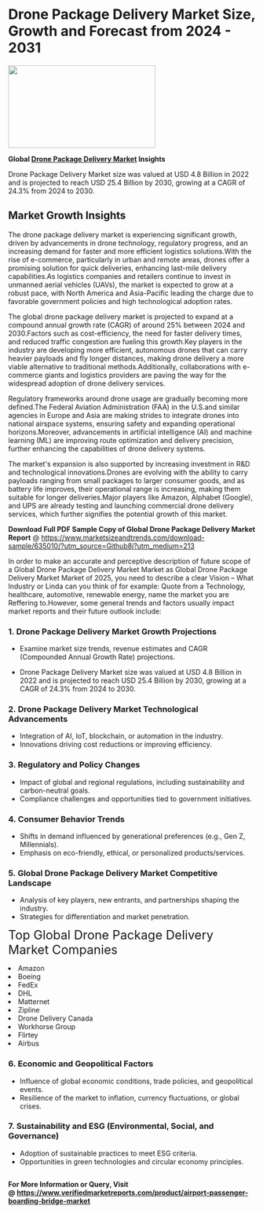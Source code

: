 <H1>Drone Package Delivery Market Size, Growth and Forecast from 2024 - 2031</H1><img class="aligncenter size-medium wp-image-584254" src="https://thirdeyenews.in/wp-content/uploads/2024/09/Global-Market-Research-300x168.jpeg" alt="" width="300" height="168" /><p><strong>Global&nbsp;<a href="https://www.marketsizeandtrends.com/download-sample/635010/?utm_source=Github8j?utm_medium=213">Drone Package Delivery Market</a> Insights</strong></p><p>Drone Package Delivery Market size was valued at USD 4.8 Billion in 2022 and is projected to reach USD 25.4 Billion by 2030, growing at a CAGR of 24.3% from 2024 to 2030.</p><p><h2>Market Growth Insights</h2> <p>The drone package delivery market is experiencing significant growth, driven by advancements in drone technology, regulatory progress, and an increasing demand for faster and more efficient logistics solutions.With the rise of e-commerce, particularly in urban and remote areas, drones offer a promising solution for quick deliveries, enhancing last-mile delivery capabilities.As logistics companies and retailers continue to invest in unmanned aerial vehicles (UAVs), the market is expected to grow at a robust pace, with North America and Asia-Pacific leading the charge due to favorable government policies and high technological adoption rates.</p> <p>The global drone package delivery market is projected to expand at a compound annual growth rate (CAGR) of around 25% between 2024 and 2030.Factors such as cost-efficiency, the need for faster delivery times, and reduced traffic congestion are fueling this growth.Key players in the industry are developing more efficient, autonomous drones that can carry heavier payloads and fly longer distances, making drone delivery a more viable alternative to traditional methods.Additionally, collaborations with e-commerce giants and logistics providers are paving the way for the widespread adoption of drone delivery services.</p> <p>Regulatory frameworks around drone usage are gradually becoming more defined.The Federal Aviation Administration (FAA) in the U.S.and similar agencies in Europe and Asia are making strides to integrate drones into national airspace systems, ensuring safety and expanding operational horizons.Moreover, advancements in artificial intelligence (AI) and machine learning (ML) are improving route optimization and delivery precision, further enhancing the capabilities of drone delivery systems.</p> <p>The market's expansion is also supported by increasing investment in R&D and technological innovations.Drones are evolving with the ability to carry payloads ranging from small packages to larger consumer goods, and as battery life improves, their operational range is increasing, making them suitable for longer deliveries.Major players like Amazon, Alphabet (Google), and UPS are already testing and launching commercial drone delivery services, which further signifies the potential growth of this market.</p> <p><span class=""><strong>Download Full PDF Sample Copy of Global Drone Package Delivery Market Report</strong> @ <a href="https://www.marketsizeandtrends.com/download-sample/635010/?utm_source=Github8j?utm_medium=213" target="_blank">https://www.marketsizeandtrends.com/download-sample/635010/?utm_source=Github8j?utm_medium=213</a></span></p><p>In order to make an accurate and perceptive description of future scope of a Global&nbsp;Drone Package Delivery Market Market as Global&nbsp;Drone Package Delivery Market Market of 2025, you need to describe a clear Vision &ndash; What Industry or Linda can you think of for example: Quote from a Technology, healthcare, automotive, renewable energy, name the market you are Reffering to.However, some general trends and factors usually impact market reports and their future outlook include:</p><h3>1.&nbsp;<strong>Drone Package Delivery Market Growth Projections</strong></h3><ul><li>Examine market size trends, revenue estimates and CAGR (Compounded Annual Growth Rate) projections.</li><li><p>Drone Package Delivery Market size was valued at USD 4.8 Billion in 2022 and is projected to reach USD 25.4 Billion by 2030, growing at a CAGR of 24.3% from 2024 to 2030.</p></li></ul><h3>2.&nbsp;<strong>Drone Package Delivery Market Technological Advancements</strong></h3><ul><li>Integration of AI, IoT, blockchain, or automation in the industry.</li><li>Innovations driving cost reductions or improving efficiency.</li></ul><h3>3.&nbsp;<strong>Regulatory and Policy Changes</strong></h3><ul><li>Impact of global and regional regulations, including sustainability and carbon-neutral goals.</li><li>Compliance challenges and opportunities tied to government initiatives.</li></ul><h3>4.&nbsp;<strong>Consumer Behavior Trends</strong></h3><ul><li>Shifts in demand influenced by generational preferences (e.g., Gen Z, Millennials).</li><li>Emphasis on eco-friendly, ethical, or personalized products/services.</li></ul><h3>5.&nbsp;<strong>Global Drone Package Delivery Market Competitive Landscape</strong></h3><ul><li>Analysis of key players, new entrants, and partnerships shaping the industry.</li><li>Strategies for differentiation and market penetration.</li></ul><p data-pm-slice="1 1 []"><span style="color: inherit; font-family: inherit; font-size: 25px;">Top Global Drone Package Delivery Market Companies</span></p><div class="" data-test-id=""><p><li>Amazon</li><li> Boeing</li><li> FedEx</li><li> DHL</li><li> Matternet</li><li> Zipline</li><li> Drone Delivery Canada</li><li> Workhorse Group</li><li> Flirtey</li><li> Airbus</li></p></div><h3>6.&nbsp;<strong>Economic and Geopolitical Factors</strong></h3><ul><li>Influence of global economic conditions, trade policies, and geopolitical events.</li><li>Resilience of the market to inflation, currency fluctuations, or global crises.</li></ul><h3>7.&nbsp;<strong>Sustainability and ESG (Environmental, Social, and Governance)</strong></h3><ul><li>Adoption of sustainable practices to meet ESG criteria.</li><li>Opportunities in green technologies and circular economy principles.</li></ul><h2><strong style="font-size: 14px;">For More Information or Query, Visit @&nbsp;</strong><a style="background-color: #ffffff; font-size: 14px;" href="https://www.marketsizeandtrends.com/report/drone-package-delivery-market/" target="_blank">https://www.verifiedmarketreports.com/product/airport-passenger-boarding-bridge-market</a></h2>